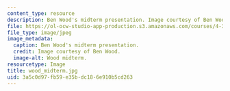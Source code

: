 ```yaml
---
content_type: resource
description: Ben Wood's midterm presentation. Image courtesy of Ben Wood.
file: https://ol-ocw-studio-app-production.s3.amazonaws.com/courses/4-370-interrogative-design-workshop-fall-2005/3a5c0d97fb59e35bdc186e910b5cd263_wood_midterm.jpg
file_type: image/jpeg
image_metadata:
  caption: Ben Wood's midterm presentation.
  credit: Image courtesy of Ben Wood.
  image-alt: Wood midterm.
resourcetype: Image
title: wood_midterm.jpg
uid: 3a5c0d97-fb59-e35b-dc18-6e910b5cd263
---
```

